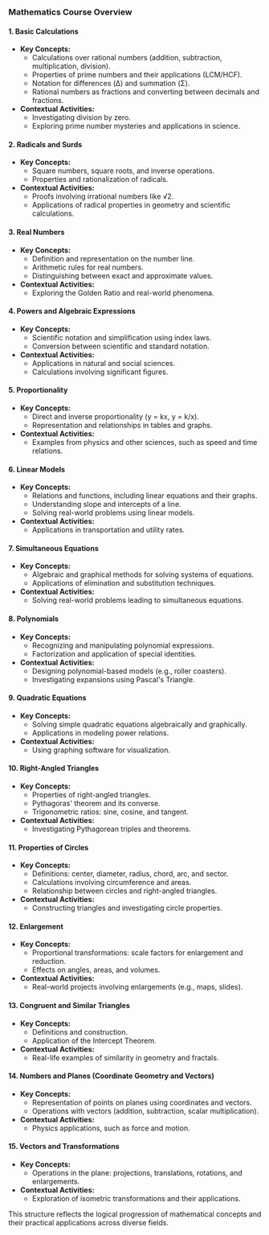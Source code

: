 
### **Mathematics Course Overview**

#### **1. Basic Calculations**
- **Key Concepts:**
  - Calculations over rational numbers (addition, subtraction, multiplication, division).
  - Properties of prime numbers and their applications (LCM/HCF).
  - Notation for differences (Δ) and summation (Σ).
  - Rational numbers as fractions and converting between decimals and fractions.
- **Contextual Activities:**
  - Investigating division by zero.
  - Exploring prime number mysteries and applications in science.

#### **2. Radicals and Surds**
- **Key Concepts:**
  - Square numbers, square roots, and inverse operations.
  - Properties and rationalization of radicals.
- **Contextual Activities:**
  - Proofs involving irrational numbers like √2.
  - Applications of radical properties in geometry and scientific calculations.

#### **3. Real Numbers**
- **Key Concepts:**
  - Definition and representation on the number line.
  - Arithmetic rules for real numbers.
  - Distinguishing between exact and approximate values.
- **Contextual Activities:**
  - Exploring the Golden Ratio and real-world phenomena.

#### **4. Powers and Algebraic Expressions**
- **Key Concepts:**
  - Scientific notation and simplification using index laws.
  - Conversion between scientific and standard notation.
- **Contextual Activities:**
  - Applications in natural and social sciences.
  - Calculations involving significant figures.

#### **5. Proportionality**
- **Key Concepts:**
  - Direct and inverse proportionality (y = kx, y = k/x).
  - Representation and relationships in tables and graphs.
- **Contextual Activities:**
  - Examples from physics and other sciences, such as speed and time relations.

#### **6. Linear Models**
- **Key Concepts:**
  - Relations and functions, including linear equations and their graphs.
  - Understanding slope and intercepts of a line.
  - Solving real-world problems using linear models.
- **Contextual Activities:**
  - Applications in transportation and utility rates.

#### **7. Simultaneous Equations**
- **Key Concepts:**
  - Algebraic and graphical methods for solving systems of equations.
  - Applications of elimination and substitution techniques.
- **Contextual Activities:**
  - Solving real-world problems leading to simultaneous equations.

#### **8. Polynomials**
- **Key Concepts:**
  - Recognizing and manipulating polynomial expressions.
  - Factorization and application of special identities.
- **Contextual Activities:**
  - Designing polynomial-based models (e.g., roller coasters).
  - Investigating expansions using Pascal's Triangle.

#### **9. Quadratic Equations**
- **Key Concepts:**
  - Solving simple quadratic equations algebraically and graphically.
  - Applications in modeling power relations.
- **Contextual Activities:**
  - Using graphing software for visualization.

#### **10. Right-Angled Triangles**
- **Key Concepts:**
  - Properties of right-angled triangles.
  - Pythagoras' theorem and its converse.
  - Trigonometric ratios: sine, cosine, and tangent.
- **Contextual Activities:**
  - Investigating Pythagorean triples and theorems.

#### **11. Properties of Circles**
- **Key Concepts:**
  - Definitions: center, diameter, radius, chord, arc, and sector.
  - Calculations involving circumference and areas.
  - Relationship between circles and right-angled triangles.
- **Contextual Activities:**
  - Constructing triangles and investigating circle properties.

#### **12. Enlargement**
- **Key Concepts:**
  - Proportional transformations: scale factors for enlargement and reduction.
  - Effects on angles, areas, and volumes.
- **Contextual Activities:**
  - Real-world projects involving enlargements (e.g., maps, slides).

#### **13. Congruent and Similar Triangles**
- **Key Concepts:**
  - Definitions and construction.
  - Application of the Intercept Theorem.
- **Contextual Activities:**
  - Real-life examples of similarity in geometry and fractals.

#### **14. Numbers and Planes (Coordinate Geometry and Vectors)**
- **Key Concepts:**
  - Representation of points on planes using coordinates and vectors.
  - Operations with vectors (addition, subtraction, scalar multiplication).
- **Contextual Activities:**
  - Physics applications, such as force and motion.

#### **15. Vectors and Transformations**
- **Key Concepts:**
  - Operations in the plane: projections, translations, rotations, and enlargements.
- **Contextual Activities:**
  - Exploration of isometric transformations and their applications.

This structure reflects the logical progression of mathematical concepts and their practical applications across diverse fields.
